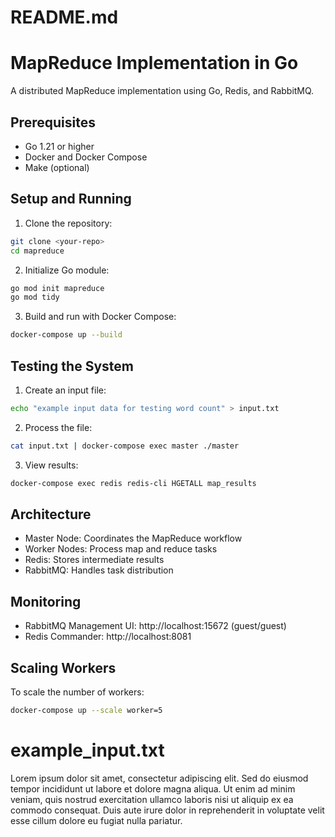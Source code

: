 # README.md
# MapReduce Implementation in Go

A distributed MapReduce implementation using Go, Redis, and RabbitMQ.

## Prerequisites

- Go 1.21 or higher
- Docker and Docker Compose
- Make (optional)

## Setup and Running

1. Clone the repository:
```bash
git clone <your-repo>
cd mapreduce
```

2. Initialize Go module:
```bash
go mod init mapreduce
go mod tidy
```

3. Build and run with Docker Compose:
```bash
docker-compose up --build
```

## Testing the System

1. Create an input file:
```bash
echo "example input data for testing word count" > input.txt
```

2. Process the file:
```bash
cat input.txt | docker-compose exec master ./master
```

3. View results:
```bash
docker-compose exec redis redis-cli HGETALL map_results
```

## Architecture

- Master Node: Coordinates the MapReduce workflow
- Worker Nodes: Process map and reduce tasks
- Redis: Stores intermediate results
- RabbitMQ: Handles task distribution

## Monitoring

- RabbitMQ Management UI: http://localhost:15672 (guest/guest)
- Redis Commander: http://localhost:8081

## Scaling Workers

To scale the number of workers:
```bash
docker-compose up --scale worker=5
```

# example_input.txt
Lorem ipsum dolor sit amet, consectetur adipiscing elit. 
Sed do eiusmod tempor incididunt ut labore et dolore magna aliqua.
Ut enim ad minim veniam, quis nostrud exercitation ullamco laboris 
nisi ut aliquip ex ea commodo consequat. Duis aute irure dolor in 
reprehenderit in voluptate velit esse cillum dolore eu fugiat nulla pariatur.